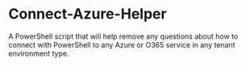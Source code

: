 # Connect-Azure-Helper
A PowerShell script that will help remove any questions about how to connect with PowerShell to any Azure or O365 service in any tenant environment type.
